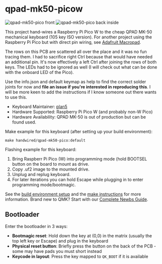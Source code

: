 # qpad-mk50-picow

![qpad-mk50-pico front](front.jpg)
![qpad-mk50-pico back inside](back.jpg)

This project hand-wires a Raspberry Pi Pico W to the cheap QPAD MK-50 mechanical
keyboard (105 key ISO version). For another project using the Raspberry Pi Pico
but with direct pin wiring, see [Adafruit Macropad](../../adafruit/macropad/).

The rows on this PCB are scattered all over the place and it was no fun tracing
them. I had to sacrifice right Ctrl because that would have needed an additional
pin. It's now effectively a left Ctrl after joining the rows of both keys. The
LEDs had to be ignored as well (I will check out what can be done with the
onboard LED of the Pico).

Use the info.json and default keymap as help to find the correct solder joints
for now and **file an issue if you're interested in reproducing this**. I will
be more keen to add the instructions if I know someone out there wants to use
this.

* Keyboard Maintainer: [plan5](https://github.com/plan5)
* Hardware Supported: Raspberry Pi Pico W (and probably non-W Pico)
* Hardware Availability: QPAD MK-50 is out of production but can be found used.

Make example for this keyboard (after setting up your build environment):

    make handwired/qpad-mk50-pico:default

Flashing example for this keyboard:

1. Bring Raspberr Pi Pico (W) into programming mode (hold BOOTSEL button on the
   board to mount as drive.
2. Copy .uf2 image to the mounted drive.
3. Unplug and replug keyboard.
4. For later iterations you can hold Escape while plugging in to enter
   programming mode/bootmagic.

See the [build environment setup](https://docs.qmk.fm/#/getting_started_build_tools) and the [make instructions](https://docs.qmk.fm/#/getting_started_make_guide) for more information. Brand new to QMK? Start with our [Complete Newbs Guide](https://docs.qmk.fm/#/newbs).

## Bootloader

Enter the bootloader in 3 ways:

* **Bootmagic reset**: Hold down the key at (0,0) in the matrix (usually the top left key or Escape) and plug in the keyboard
* **Physical reset button**: Briefly press the button on the back of the PCB - some may have pads you must short instead
* **Keycode in layout**: Press the key mapped to `QK_BOOT` if it is available

